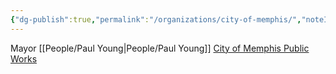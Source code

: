 ```yaml
---
{"dg-publish":true,"permalink":"/organizations/city-of-memphis/","noteIcon":"","created":"2025-01-02T08:46:23.535-06:00"}
---
```


Mayor [[People/Paul Young\|People/Paul Young]]
[City of Memphis Public Works](https://www.memphistn.gov/environmental-engineering/)
